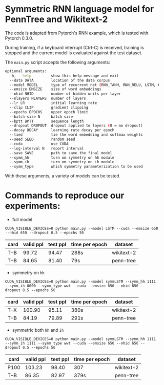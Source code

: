 # Symmetric RNN language model for PennTree and Wikitext-2

The code is adapted from Pytorch's RNN example, 
which is tested with Pytorch 0.3.0.

During training, if a keyboard interrupt (Ctrl-C) is received,
training is stopped and the current model is evaluated against the test dataset.

The `main.py` script accepts the following arguments:

```bash
optional arguments:
  -h, --help         show this help message and exit
  --data DATA        location of the data corpus
  --model MODEL      type of recurrent net (RNN_TANH, RNN_RELU, LSTM, GRU)
  --emsize EMSIZE    size of word embeddings
  --nhid NHID        number of hidden units per layer
  --nlayers NLAYERS  number of layers
  --lr LR            initial learning rate
  --clip CLIP        gradient clipping
  --epochs EPOCHS    upper epoch limit
  --batch-size N     batch size
  --bptt BPTT        sequence length
  --dropout DROPOUT  dropout applied to layers (0 = no dropout)
  --decay DECAY      learning rate decay per epoch
  --tied             tie the word embedding and softmax weights
  --seed SEED        random seed
  --cuda             use CUDA
  --log-interval N   report interval
  --save SAVE        path to save the final model
  --symm_hh          turn on symmetry on hh module
  --symm_ih          turn on symmetry on ih module
  --symm_type        which symmetry parameterization to be used
```

With these arguments, a variety of models can be tested.

# Commands to reproduce our experiments:
* full model 
```
CUDA_VISIBLE_DEVICES=0 python main.py --model LSTM --cuda --emsize 650 --nhid 650 --dropout 0.5 --epochs 50
```
| card | valid ppl | test ppl | time per epoch | dataset    |
|------|-----------|----------|:---------------|------------|
| T-B  | 99.72     | 94.47    | 288s           | wikitext-2 |
| T-B  | 84.65     | 81.40    | 79s            | penn-tree  |

* symmetry on `hh`
```
CUDA_VISIBLE_DEVICES=0 python main.py --model symmLSTM --symm_hh 1111 --symm_ih 0000 --symm_type wwt --cuda --emsize 650 --nhid 650 --dropout 0.5 --epochs 50
```
| card | valid ppl | test ppl | time per epoch | dataset    |
|------|-----------|----------|:---------------|------------|
| T-X  | 100.90    | 95.11    | 380s           | wikitext-2 |
| T-B  | 84.19     | 79.89    | 291s           | penn-tree  |


* symmetric both `hh` and `ih`
```
CUDA_VISIBLE_DEVICES=0 python main.py --model symmLSTM --symm_hh 1111 --symm_ih 1111 --symm_type wwt --cuda --emsize 650 --nhid 650 --dropout 0.5 --epochs 50
```

| card | valid ppl | test ppl | time per epoch | dataset    |
|------|-----------|----------|:---------------|------------|
| P100 | 103.23    | 98.40    | 307            | wikitext-2 |
| T-B  | 86.35     | 82.97    | 379s           | penn-tree  |

